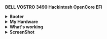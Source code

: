 <strong>DELL VOSTRO 3490 Hackintosh OpenCore EFI</strong>


<details>  
<summary><strong>Booter</strong></summary>
</br>
OpenCore 0.8.6</br>
Support Catalina to Ventura Latest Beta</br>
</details>

<details>  
<summary><strong>My Hardware</strong></summary>
</br>

| Model              | Dell Vostro 3490                       |
|:-------------------|:-------------------------------------------|
| Processor          | Intel Core i3-10110U                       |
| Graphics           | Intel UHD Graphics 620                     |
| Memory             | 8GB 2666MHz DDR4 Corsair Vengeance         |
|                    | 4GB 2666MHz DDR4 Hynix                     |
| Display            | 14" WXGA HD LCD                            |
| Storage            | WD Black SN750 SSD NVMe 250GB (Hackintosh) |
|                    | MidasForce SSD SATA 250GB (Windows)        |
| WLAN + Bluetooth   | Broadcom BCM94360CS2 (Replaced)            |
| Camera             | HD Webcam                                  |
| Soundcard          | Realtek ALC236                             |
| Trackpad           | Dell I2C Touchpad                          |


</details>
<details>  
<summary><strong>What's working</strong></summary>
</br>

- [x] Intel UHD 620 Graphics
- [x] All USB ports (Included USB-CRW)
- [x] Internal Camera
- [x] WiFi+Bluetooth (Replaced to BCM94360CS2)
- [x] Shutdown/ Reboot/ Sleep/ Wake 
- [x] Speakers and headphones jack
- [x] Realtek Gigabit Ethernet
- [x] App Store
- [x] iMessage and Facetime 
- [x] HDMI Output + Audio
- [x] Keyboard and Trackpad (multi gesture trackpad)
- [x] Airdrop , Handoff , Sidecar 

</details>


<details>  
<summary><strong>ScreenShot</strong></summary>
<div style="align: center">
<img src="https://user-images.githubusercontent.com/12820160/190533887-598e8359-4f4f-479d-93a5-1e34d8846a6d.png">
</div>
<div style="align: center">
<img src="https://user-images.githubusercontent.com/12820160/190533977-4f03cb3b-40fc-472c-bad1-0b22641adf1e.png">
</div>
<div style="align: center">
<img src="https://user-images.githubusercontent.com/12820160/190534069-dc119ef5-72ae-4f74-95b2-81b6a8945a6b.png">
</div>
<div style="align: center">
<img src="https://user-images.githubusercontent.com/12820160/190534123-6ea2a7a3-3e42-429c-852a-a80794281580.png">
</div>
<div style="align: center">
<img src="https://user-images.githubusercontent.com/12820160/190534174-6ed4a6c8-3f86-4e53-9d69-96ec547eafa0.png">
</div>
<div style="align: center">
<img src="https://user-images.githubusercontent.com/12820160/190534253-9c41ee06-344a-4997-ba56-6e858df0bfc6.png">
</div>
<div style="align: center">
<img src="https://user-images.githubusercontent.com/12820160/190534316-ac52396f-a5fb-45f0-ad8e-c8d42baf016c.png">
</div>
<div style="align: center">
<img src="https://user-images.githubusercontent.com/12820160/190534366-a09f7ece-6363-435b-acd2-8b45dd83711a.png">
</div>
<div style="align: center">
<img src="https://user-images.githubusercontent.com/12820160/190534425-edece492-bb81-4795-b926-17d4f98216c0.png">
</div>
<div style="align: center">
<img src="https://user-images.githubusercontent.com/12820160/190534452-301f15be-9c9f-4c14-8d5e-0604d43d28f0.png">
</div>
<div style="align: center">
<img src="https://user-images.githubusercontent.com/12820160/190534487-3afb9ea4-899e-441d-a256-cc0e015bd5b1.png">
</div>
<div style="align: center">
<img src="https://user-images.githubusercontent.com/12820160/190534531-03e9deed-1d9b-4577-89ae-26761b71cba2.png">
</div>
</details>  
